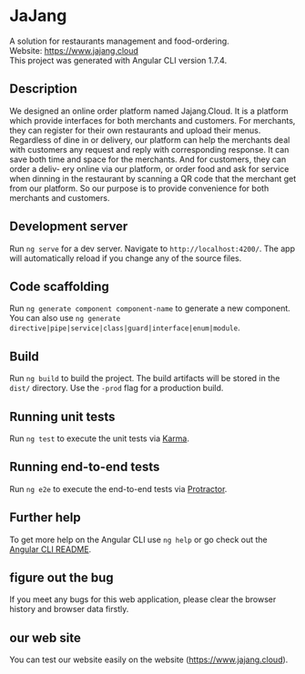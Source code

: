 # JaJang
A solution for restaurants management and food-ordering.   
Website: https://www.jajang.cloud    
This project was generated with Angular CLI version 1.7.4.   
## Description
We designed an online order platform named Jajang.Cloud. It
is a platform which provide interfaces for both merchants and customers. For
merchants, they can register for their own restaurants and upload their menus.
Regardless of dine in or delivery, our platform can help the merchants deal with
customers any request and reply with corresponding response. It can save both
time and space for the merchants. And for customers, they can order a deliv-
ery online via our platform, or order food and ask for service when dinning in the
restaurant by scanning a QR code that the merchant get from our platform. So our
purpose is to provide convenience for both merchants and customers.

## Development server

Run `ng serve` for a dev server. Navigate to `http://localhost:4200/`. The app will automatically reload if you change any of the source files.

## Code scaffolding

Run `ng generate component component-name` to generate a new component. You can also use `ng generate directive|pipe|service|class|guard|interface|enum|module`.

## Build

Run `ng build` to build the project. The build artifacts will be stored in the `dist/` directory. Use the `-prod` flag for a production build.

## Running unit tests

Run `ng test` to execute the unit tests via [Karma](https://karma-runner.github.io).

## Running end-to-end tests

Run `ng e2e` to execute the end-to-end tests via [Protractor](http://www.protractortest.org/).

## Further help

To get more help on the Angular CLI use `ng help` or go check out the [Angular CLI README](https://github.com/angular/angular-cli/blob/master/README.md).

## figure out the bug

If you meet any bugs for this web application, please clear the browser history and browser data firstly.

## our web site
You can test our website easily on the website (https://www.jajang.cloud).
